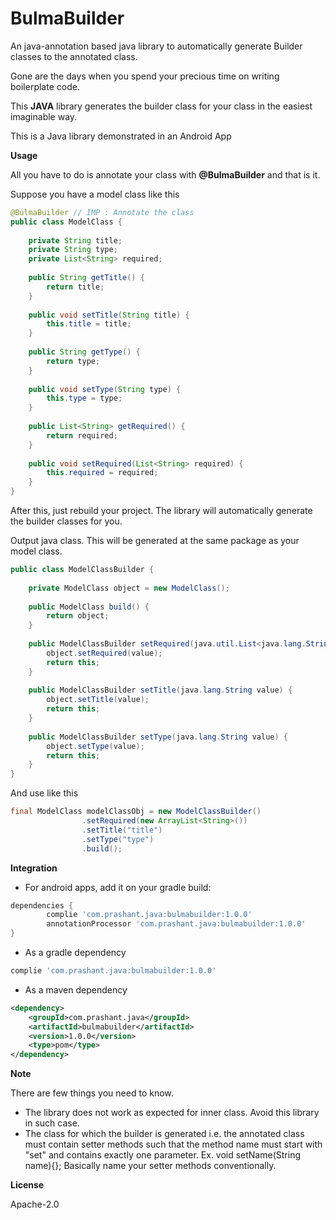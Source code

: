 # BulmaBuilder

An java-annotation based java library to automatically generate Builder classes to the annotated 
class.

Gone are the days when you spend your precious time on writing boilerplate code.

This <b>JAVA</b> library generates the builder class for your class in the easiest 
imaginable way.

This is a Java library demonstrated in an  Android App

<b>Usage</b>

All you have to do is annotate your class with **@BulmaBuilder** and that is it.

Suppose you have a model class like this

```java
@BulmaBuilder // IMP : Annotate the class
public class ModelClass {
    
    private String title;
    private String type;
    private List<String> required;
    
    public String getTitle() {
        return title;
    }
    
    public void setTitle(String title) {
        this.title = title;
    }
    
    public String getType() {
        return type;
    }
    
    public void setType(String type) {
        this.type = type;
    }
    
    public List<String> getRequired() {
        return required;
    }
    
    public void setRequired(List<String> required) {
        this.required = required;
    }
}
```
After this, just rebuild your project. The library will automatically generate the builder 
classes for you.

Output java class. This will be generated at the same package as your model class.

```java
public class ModelClassBuilder {
    
    private ModelClass object = new ModelClass();
	
    public ModelClass build() {
        return object;
    }
	
    public ModelClassBuilder setRequired(java.util.List<java.lang.String> value) {
        object.setRequired(value);
        return this;
    }
	
    public ModelClassBuilder setTitle(java.lang.String value) {
        object.setTitle(value);
        return this;
    }
	
    public ModelClassBuilder setType(java.lang.String value) {
        object.setType(value);
        return this;
    }
}
```

And use like this
```java
final ModelClass modelClassObj = new ModelClassBuilder()
                .setRequired(new ArrayList<String>())
                .setTitle("title")
                .setType("type")
                .build();

```

<b>Integration</b>

- For android apps, add it on your gradle build:

```groovy
dependencies {
        complie 'com.prashant.java:bulmabuilder:1.0.0'
        annotationProcessor 'com.prashant.java:bulmabuilder:1.0.0'
}
```
- As a gradle dependency
```groovy
complie 'com.prashant.java:bulmabuilder:1.0.0'
```
- As a maven dependency
```xml
<dependency>
    <groupId>com.prashant.java</groupId>
    <artifactId>bulmabuilder</artifactId>
    <version>1.0.0</version>
    <type>pom</type>
</dependency>
```

<b>Note</b>

There are few things you need to know.
- The library does not work as expected for inner class. Avoid this library in such case.
- The class for which the builder is generated i.e. the annotated class must contain setter 
methods such that the method name must start with "set" and contains exactly one parameter. Ex. 
void setName(String name){}; Basically name your setter methods conventionally.

<b>License</b>

Apache-2.0 